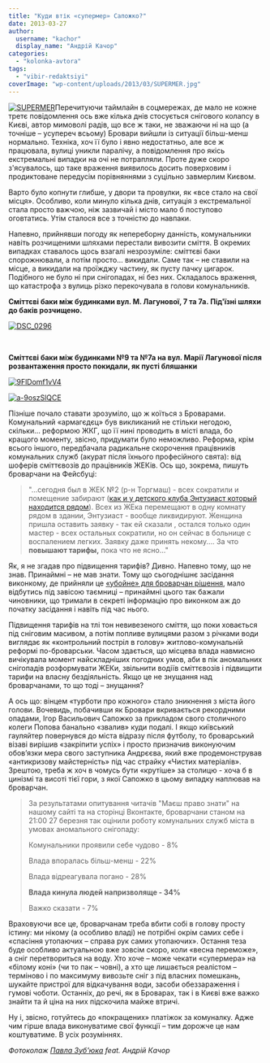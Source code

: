 ```yaml
---
title: "Куди втік «супермер» Сапожко?"
date: 2013-03-27
author: 
  username: "kachor"
  display_name: "Андрій Качор"
categories: 
  - "kolonka-avtora"
tags: 
  - "vibir-redaktsiyi"
coverImage: "wp-content/uploads/2013/03/SUPERMER.jpg"
---
```


[![SUPERMER](https://mpz.brovary.org/wp-content/uploads/2013/03/SUPERMER.jpg)](https://mpz.brovary.org/wp-content/uploads/2013/03/SUPERMER.jpg)Перечитуючи таймлайн в соцмережах, де мало не кожне третє повідомлення ось вже кілька днів стосується снігового колапсу в Києві, автор мимоволі радів, що все ж таки, не зважаючи ні на що (а точніше – усупереч всьому) Бровари вийшли із ситуації більш-менш нормально. Техніка, хоч її було і явно недостатньо, але все ж працювала, вулиці уникли паралічу, а повідомлення про якісь екстремальні випадки на очі не потрапляли. Проте дуже скоро з'ясувалось, що таке враження виявилось досить поверховим і продиктоване передусім порівняннями з суцільно завмерлим Києвом.

Варто було копнути глибше, у двори та провулки, як «все стало на свої місця». Особливо, коли минуло кілька днів, ситуація з екстремальної стала просто важчою, ніж зазвичай і місто мало б поступово оговтатись. Утім сталося все з точністю до навпаки.

Напевно, прийнявши погоду як непереборну данність, комунальники навіть розчищеними шляхами перестали вивозити сміття. В окремих випадках ставалось щось взагалі незрозуміле: сміттєві баки спорожнювали, а потім просто… викидали. Саме так – не ставили на місце, а викидали на проїжджу частину, як пусту пачку цигарок. Подібного не було ні при снігопадах, ні без них. Складалось враження, що катастрофа з вулиць різко перекочувала в голови комунальників.

**Сміттєві баки між будинками вул. М. Лагунової, 7 та 7а. Під'їзні шляхи до баків розчищено.**

[![DSC_0296](https://mpz.brovary.org/wp-content/uploads/2013/03/DSC_0296.jpg)](https://mpz.brovary.org/wp-content/uploads/2013/03/DSC_0296.jpg)

 

**Сміттєві баки між будинками №9 та №7а на вул. Марії Лагунової після розвантаження просто покидали, як пусті бляшанки**

[![9FlDomf1vV4](https://mpz.brovary.org/wp-content/uploads/2013/03/9FlDomf1vV4.jpg)](https://mpz.brovary.org/wp-content/uploads/2013/03/9FlDomf1vV4.jpg)

[![a-9oszSlQCE](https://mpz.brovary.org/wp-content/uploads/2013/03/a-9oszSlQCE.jpg)](https://mpz.brovary.org/wp-content/uploads/2013/03/a-9oszSlQCE.jpg)

Пізніше почало ставати зрозуміло, що ж коїться з Броварами. Комунальний «армагєдєц» був викликаний не стільки негодою, скільки… реформою ЖКГ, що її нині проводить в місті влада, бо кращого моменту, звісно, придумати було неможливо. Реформа, крім всього іншого, передбачала радикальне скорочення працівників комунальних служб (акурат після їхнього професійного свята): від шоферів сміттєвозів до працівників ЖЕКів. Ось що, зокрема, пишуть броварчани на Фейсбуці:

> "...сегодня был в ЖЕК №2 (р-н Торгмаш) - всех сократили и помещение забирают ([как и у детского клуба Энтузиаст который находится рядом](https://mpz.brovary.org/udar-i-gromada-brovariv-protestuvali-proti-zakrittya-klubu-entuziast/)). Всех из ЖЕка перемещают в одну комнату рядом в здании, Энтузиаст - вообще ликвидируют. Женщина пришла оставить заявку - так ей сказали , остался только один мастер - всех остальных сократили, но он сейчас в больнице с воспалением легких. Заявку даже принять некому.... За что **повышают тарифы,** пока что не ясно..."

Як, я не згадав про підвищення тарифів? Дивно. Напевно тому, що не знав. Принаймні – не мав знати. Тому що сьогоднішнє засідання виконкому, де прийняли це [«убойне» для броварчан рішення](https://mpz.brovary.org/brovarska-vlada-tayemno-pidvishhila-tarifi-na-zhkg/), мало відбутись під завісою таємниці – принаймні цього так бажали чиновники, що тримали в секреті інформацію про виконком аж до початку засідання і навіть під час нього.

Підвищення тарифів на тлі тон невивезеного сміття, що поки ховається під сніговим масивом, а потім попливе вулицями разом з річками води виглядає як «контрольний постріл в голову» житлово-комунальній реформі по-броварськи. Часом здається, що місцева влада навмисно вичікувала момент найскладніших погодних умов, аби в пік аномальних снігопадів розформувати ЖЕКи, звільнити водіїв сміттєвозів і підвищити тарифи на власну бездіяльність. Якщо це не знущання над броварчанами, то що тоді – знущання?

А ось що: вінцем «турботи про кожного» стало зникнення з міста його голови. Вочевидь, побачивши як Бровари вкривається рекордними опадами, Ігор Васильович Сапожко за прикладом свого столичного колеги Попова банально «звалив» куди подалі. І якщо київський гауляйтер повернувся до міста відразу після футболу, то броварський візаві вирішив «закріпити успіх» і просто призначив виконуючим обов’язки мера свого заступника Андрєєва, який вже продемонстрував «антикризову майстерність» під час страйку «Чистих матеріалів». Зрештою, треба ж хоч в чомусь бути «крутіше» за столицю - хоча б в цинізмі та висоті тієї гори, з якої Сапожко в цьому випадку наплював на броварчан.

> За результатами опитування читачів "Маєш право знати" на нашому сайті та на сторінці Вконтакте, броварчани станом на 21:00 27 березня так оцінили роботу комунальних служб міста в умовах аномального снігопаду:
> 
> Комунальники проявили себе чудово - 8%
> 
> Влада впоралась більш-менш - 22%
> 
> Влада відреагувала погано - 28%
> 
> **Влада кинула людей напризволяще - 34%**
> 
> Важко сказати - 7%

Враховуючи все це, броварчанам треба вбити собі в голову просту істину: ми нікому (а особливо владі) не потрібні окрім самих себе і «спасіння утопаючих – справа рук самих утопаючих». Остання теза буде особливо актуальною вже зовсім скоро, коли «весна переможе», а сніг перетвориться на воду. Хто хоче – може чекати «супермера» на «білому коні» (чи то пак – човні), а хто ще лишається реалістом – терміново і по максимуму вивозьте сніг з під власних помешкань, шукайте пристрої для відкачування води, засоби обеззараження і гумові чоботи. Останніх, до речі, як в Броварах, так і в Києві вже важко знайти та й ціна на них підскочила майже втричі.

Ну і, звісно, готуйтесь до «покращених» платіжок за комуналку. Адже чим гірше влада виконуватиме свої функції – тим дорожче це нам коштуватиме. В усіх розуміннях.

_Фотоколаж [Павла Зуб'юка](https://www.facebook.com/photo.php?fbid=10151580768852323&set=a.10150633273547323.447457.531332322&type=1&theater) feat. Андрій Качор_
